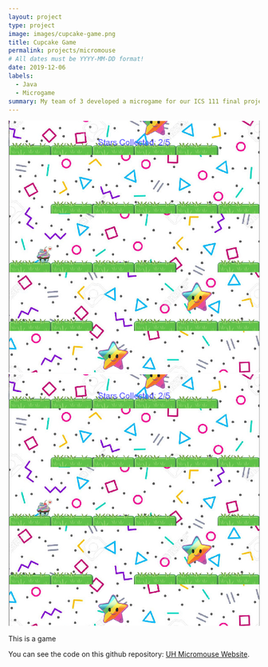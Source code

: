 ```yaml
---
layout: project
type: project
image: images/cupcake-game.png
title: Cupcake Game
permalink: projects/micromouse
# All dates must be YYYY-MM-DD format!
date: 2019-12-06
labels:
  - Java
  - Microgame
summary: My team of 3 developed a microgame for our ICS 111 final project.
---
```


<div class="ui small rounded images">
  <img class="ui image" src="../images/cupcake-game.png">
  <img class="ui image" src="images/cupcake-game.png">
</div>

This is a game

You can see the code on this github repository: [UH Micromouse Website](http://www-ee.eng.hawaii.edu/~mmouse/about.html).



